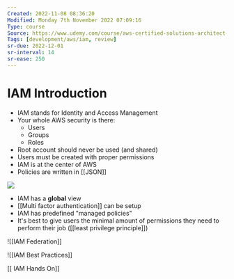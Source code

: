 ```yaml
---
Created: 2022-11-08 08:36:20
Modified: Monday 7th November 2022 07:09:16
Type: course
Source: https://www.udemy.com/course/aws-certified-solutions-architect-associate-saa-c01/?xref=E0Aed11STH4LPUQvCz0GJFABTmM=
Tags: [development/aws/iam, review]
sr-due: 2022-12-01
sr-interval: 14
sr-ease: 250
---
```


# IAM Introduction

- IAM stands for Identity and Access Management
- Your whole AWS security is there:
    - Users
    - Groups
    - Roles
- Root account should never be used (and shared)
- Users must be created with proper permissions
- IAM is at the center of AWS
- Policies are written in [[JSON]]

![](../../../images/2019-11-22-10-04-04.png)

- IAM has a **global** view
- [[Multi factor authentication]] can be setup
- IAM has predefined "managed policies"
- It's best to give users the minimal amount of permissions they need to perform their job ([[least privilege principle]])

![[IAM Federation]]

![[IAM Best Practices]]

[[ IAM Hands On]]

